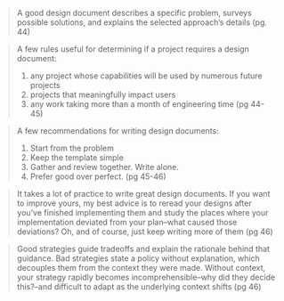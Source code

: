 
> A good design document describes a specific problem, surveys possible solutions, and explains the selected approach’s details (pg. 44)

> A few rules useful for determining if a project requires a design document:
> 1. any project whose capabilities will be used by numerous future projects
> 2. projects that meaningfully impact users
> 3. any work taking more than a month of engineering time
> (pg 44-45)

> A few recommendations for writing design documents:
> 1. Start from the problem
> 2. Keep the template simple
> 3. Gather and review together. Write alone.
> 4. Prefer good over perfect.
> (pg 45-46)


> It takes a lot of practice to write great design documents. If you want to improve yours, my best advice is to reread your designs after you’ve finished implementing them and study the places where your implementation deviated from your plan–what caused those deviations? Oh, and of course, just keep writing more of them
  (pg 46)

>Good strategies guide tradeoffs and explain the rationale behind that guidance. Bad strategies state a policy without explanation, which decouples them from the context they were made. Without context, your strategy rapidly becomes incomprehensible–why did they decide this?–and difficult to adapt as the underlying context shifts
>(pg 46)